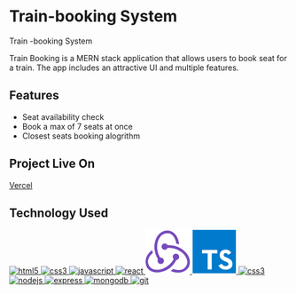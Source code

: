 # Train-booking System
Train -booking System

Train Booking is a MERN stack application that allows users to book seat for a train. The app includes an attractive UI and multiple features.

<h2>Features</h2>
<ul>
<li>Seat availability check</li>
<li>Book a max of 7 seats at once</li>
<li>Closest seats booking alogrithm</li>
</ul>
<h2>Project Live On</h2>
<a href="https://train-booking-gautam2s0.vercel.app/">Vercel</a>

<h2>Technology Used</h2>
<p align="left" display="flex" gap="20%">
  <a href="https://www.w3.org/html/" target="_blank" rel="noreferrer" margin="10%">
    <img src="https://media4.giphy.com/media/XAxylRMCdpbEWUAvr8/giphy.gif?cid=6c09b9526hk9dkomtbxffssgc0c0smge4bzrnbaemr7oduk4&rid=giphy.gif&ct=s" alt="html5" width="80" height="80"/>
  </a> 
  <a href="https://www.w3schools.com/css/" target="_blank" rel="next"> 
    <img src="https://media1.giphy.com/media/w7j1Bivh2hvIbhDYO8/giphy.gif?cid=ecf05e471nwzn4ecgimh8u4xqucdt7sm4rtnuz505w12j83k&rid=giphy.gif&ct=ts" alt="css3" width="80" height="80"/>
  </a>
   
  <a href="https://developer.mozilla.org/en-US/docs/Web/JavaScript" target="_blank" rel="noreferrer"> 
    <img src="https://media2.giphy.com/media/GZu3NtMoA6Lp2alLKk/giphy.gif?cid=ecf05e47tp0nkt4tb1gv672e4o78ng85oohqz2vc5wejojq7&rid=giphy.gif&ct=s" alt="javascript" width="80" height="80"/>
  </a>
  <a href="https://reactjs.org/" target="_blank" rel="noreferrer">
    <img src="https://miro.medium.com/max/1400/0*EitUXT-pqbaQSCTt.gif" alt="react" width="80" height="80"/>
  </a> 
  <a href="https://redux.js.org" target="_blank" > 
    <img src="https://raw.githubusercontent.com/devicons/devicon/master/icons/redux/redux-original.svg" alt="redux" width="80" height="80"/>
  </a>
  <a href="https://www.typescriptlang.org/" target="_blank" rel="noreferrer"> 
    <img src="https://raw.githubusercontent.com/devicons/devicon/master/icons/typescript/typescript-original.svg" alt="typescript" width="80" height="80"/>
  </a>
  <a href="https://chakra-ui.com/" target="_blank" rel="noreferrer"> 
    <img src="https://images.opencollective.com/chakra-ui-pro/61bd1dd/logo/256.png" alt="css3" width="80" height="80"/>
  </a>
  
  <a href="https://nodejs.org" target="_blank" rel="noreferrer"> 
    <img src="https://codetru.com/images/all/nodejsdis.gif" alt="nodejs" width="80" height="80"/>
  </a>
  <a href="https://expressjs.com" target="_blank" rel="noreferrer">
    <img color="white" src="https://www.pngfind.com/pngs/m/136-1363736_express-js-icon-png-transparent-png.png" alt="express" width="80" height="80"/>
  </a>
  <a href="https://www.mongodb.com/" target="_blank" rel="noreferrer">
    <img src="https://miro.medium.com/max/1200/0*GTTsEc-bsWoqcOoM.gif" alt="mongodb" width="80" height="80"/>
  </a>
  <a href="https://git-scm.com/" target="_blank" rel="noreferrer" >
    <img src="https://media0.giphy.com/media/kH1DBkPNyZPOk0BxrM/giphy.gif?cid=ecf05e470no9trasqeqdbjyuoz2ogmvkqprbqfn78o5kbyte&rid=giphy.gif&ct=s" alt="git" width="80" height="80"/>
  </a>


